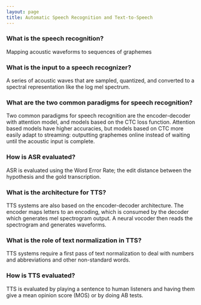 ```yaml
---
layout: page
title: Automatic Speech Recognition and Text-to-Speech
---
```


### What is the speech recognition?
Mapping acoustic waveforms to sequences of graphemes

### What is the input to a speech recognizer?
A series of acoustic waves that are sampled, quantized, and converted to a spectral representation like the log mel spectrum.

### What are the two common paradigms for speech recognition?
Two common paradigms for speech recognition are the encoder-decoder with attention model, and models based on the CTC loss function. Attention based models have higher accuracies, but models based on CTC more easily adapt to streaming: outputting graphemes online instead of waiting until the acoustic input is complete.

### How is ASR evaluated?
ASR is evaluated using the Word Error Rate; the edit distance between the hypothesis and the gold transcription.

### What is the architecture for TTS?
TTS systems are also based on the encoder-decoder architecture. The encoder maps letters to an encoding, which is consumed by the decoder which generates mel spectrogram output. A neural vocoder then reads the spectrogram and generates waveforms.

### What is the role of text normalization in TTS?
TTS systems require a first pass of text normalization to deal with numbers and abbreviations and other non-standard words.

### How is TTS evaluated?
TTS is evaluated by playing a sentence to human listeners and having them give a mean opinion score (MOS) or by doing AB tests.